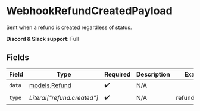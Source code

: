 # WebhookRefundCreatedPayload

Sent when a refund is created regardless of status.

**Discord & Slack support:** Full


## Fields

| Field                                | Type                                 | Required                             | Description                          | Example                              |
| ------------------------------------ | ------------------------------------ | ------------------------------------ | ------------------------------------ | ------------------------------------ |
| `data`                               | [models.Refund](../models/refund.md) | :heavy_check_mark:                   | N/A                                  |                                      |
| `type`                               | *Literal["refund.created"]*          | :heavy_check_mark:                   | N/A                                  | refund.created                       |